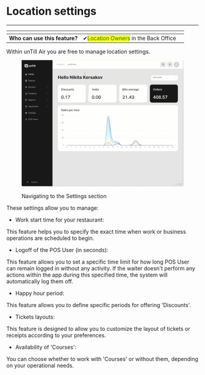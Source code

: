 # Location settings

***

<table data-card-size="large" data-view="cards"><thead><tr><th></th><th></th><th></th></tr></thead><tbody><tr><td><strong>Who can use this feature?</strong></td><td><span data-gb-custom-inline data-tag="emoji" data-code="2714">✔</span><mark style="color:green;">Location Owners</mark> in the Back Office</td><td></td></tr></tbody></table>

Within unTill Air you are free to manage location settings.

<figure><img src="../../.gitbook/assets/settings-location.gif" alt=""><figcaption><p>Navigating to the Settings section</p></figcaption></figure>

These settings allow you to manage:

* Work start time for your restaurant:

This feature helps you to specify the exact time when work or business operations are scheduled to begin.

* Logoff of the POS User (in seconds):

This feature allows you to set a specific time limit for how long POS User can remain logged in without any activity. If the waiter doesn't perform any actions within the app during this specified time, the system will automatically log them off.

* Happy hour period:

This feature allows you to define specific periods for offering 'Discounts'.

* Tickets layouts:

This feature is designed to allow you to customize the layout of tickets or receipts according to your preferences.

* Availability of 'Courses':

You can choose whether to work with 'Courses' or without them, depending on your operational needs.
